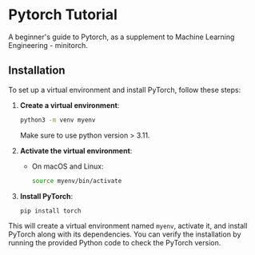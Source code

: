 # Pytorch Tutorial

A beginner's guide to Pytorch, as a supplement to Machine Learning Engineering - minitorch.

## Installation

To set up a virtual environment and install PyTorch, follow these steps:

1. **Create a virtual environment**:
   ```bash
   python3 -m venv myenv
   ```
   Make sure to use python version > 3.11.

2. **Activate the virtual environment**:
   - On macOS and Linux:
     ```bash
     source myenv/bin/activate
     ```

3. **Install PyTorch**:
   ```bash
   pip install torch
   ```


This will create a virtual environment named `myenv`, activate it, and install PyTorch along with its dependencies. You can verify the installation by running the provided Python code to check the PyTorch version.

